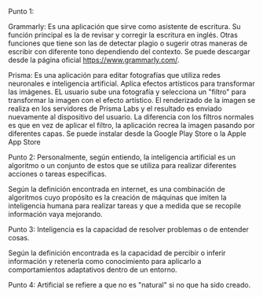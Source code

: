 Punto 1:

Grammarly: Es una aplicación que sirve como asistente de escritura. Su función principal es la de
revisar y corregir la escritura en inglés. Otras funciones que tiene son las de detectar plagio o sugerir
otras maneras de escribir con diferente tono dependiendo del contexto. Se puede descargar
desde la página oficial https://www.grammarly.com/.

Prisma: Es una aplicación para editar fotografías que utiliza redes neuronales e inteligencia artificial. Aplica efectos artísticos para transformar las imágenes. EL usuario sube una fotografía y selecciona un "filtro" para transformar la imagen con el efecto artístico. El renderizado de la imagen se realiza en los servidores de Prisma Labs y el resultado es enviado nuevamente al dispositivo del usuario. La diferencia con los filtros normales es que en vez de aplicar el filtro, la aplicación recrea la imagen pasando por diferentes capas. Se puede instalar desde la Google Play Store o la Apple App Store

Punto 2:
Personalmente, según entiendo, la inteligencia artificial es un algoritmo o un conjunto de estos que se utiliza para realizar diferentes acciones o tareas específicas.

Según la definición encontrada en internet, es una combinación de algoritmos cuyo propósito es la creación de máquinas que imiten la inteligencia humana para realizar tareas y que a medida que se recopile información vaya mejorando.

Punto 3:
Inteligencia es la capacidad de resolver problemas o de entender cosas.

Según la definición encontrada es la capacidad de percibir o inferir información y retenerla como conocimiento para aplicarlo a comportamientos adaptativos dentro de un entorno.

Punto 4:
Artificial se refiere a que no es "natural" si no que ha sido creado. 
